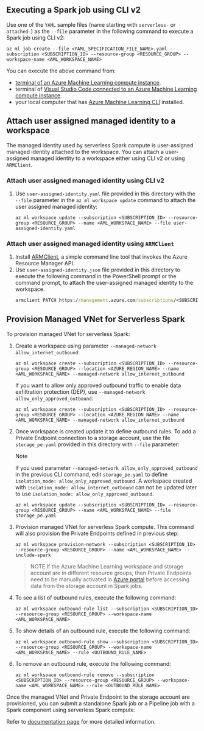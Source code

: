 ## Executing a Spark job using CLI v2
Use one of the `YAML` sample files (name starting with `serverless-` or `attached-`) as the `--file` parameter in the following command to execute a Spark job using CLI v2:
```azurecli
az ml job create --file <YAML_SPECIFICATION_FILE_NAME>.yaml --subscription <SUBSCRIPTION_ID> --resource-group <RESOURCE_GROUP> --workspace-name <AML_WORKSPACE_NAME>
```
You can execute the above command from:
- [terminal of an Azure Machine Learning compute instance](https://learn.microsoft.com/azure/machine-learning/how-to-access-terminal#access-a-terminal). 
- terminal of [Visual Studio Code connected to an Azure Machine Learning compute instance](https://learn.microsoft.com/azure/machine-learning/how-to-set-up-vs-code-remote?tabs=studio).
- your local computer that has [Azure Machine Learning CLI](https://learn.microsoft.com/azure/machine-learning/how-to-configure-cli?tabs=public) installed.

## Attach user assigned managed identity to a workspace
The managed identity used by serverless Spark compute is user-assigned managed identity attached to the workspace. You can attach a user-assigned managed identity to a workspace either using CLI v2 or using `ARMClient`.

### Attach user assigned managed identity using CLI v2

1. Use `user-assigned-identity.yaml` file provided in this directory with the `--file` parameter in the `az ml workspace update` command to attach the user assigned managed identity:
    ```azurecli
    az ml workspace update --subscription <SUBSCRIPTION_ID> --resource-group <RESOURCE_GROUP> --name <AML_WORKSPACE_NAME> --file user-assigned-identity.yaml
    ```

### Attach user assigned managed identity using `ARMClient`

1. Install [ARMClient](https://github.com/projectkudu/ARMClient), a simple command line tool that invokes the Azure Resource Manager API.
1. Use `user-assigned-identity.json` file provided in this directory to execute the following command in the PowerShell prompt or the command prompt, to attach the user-assigned managed identity to the workspace.
    ```cmd
    armclient PATCH https://management.azure.com/subscriptions/<SUBSCRIPTION_ID>/resourceGroups/<RESOURCE_GROUP>/providers/Microsoft.MachineLearningServices/workspaces/<AML_WORKSPACE_NAME>?api-version=2022-05-01 '@user-assigned-identity.json'

## Provision Managed VNet for Serverless Spark
To provision managed VNet for serverless Spark:
1. Create a workspace using parameter `--managed-network allow_internet_outbound`: 
    ```azurecli
    az ml workspace create --subscription <SUBSCRIPTION_ID> --resource-group <RESOURCE_GROUP> --location <AZURE_REGION_NAME> --name <AML_WORKSPACE_NAME> --managed-network allow_internet_outbound
    ```
    If you want to allow only approved outbound traffic to enable data exfiltration protection (DEP), use `--managed-network allow_only_approved_outbound`:
    ```azurecli
    az ml workspace create --subscription <SUBSCRIPTION_ID> --resource-group <RESOURCE_GROUP> --location <AZURE_REGION_NAME> --name <AML_WORKSPACE_NAME> --managed-network allow_internet_outbound
    ```
2. Once workspace is created update it to define outbound rules. To add a Private Endpoint connection to a storage account, use the file `storage_pe.yaml` provided in this directory with `--file` parameter:

    > [!NOTE]
    > If you used parameter `--managed-network allow_only_approved_outbound` in the previous CLI command, edit `storage_pe.yaml` to define `isolation_mode: allow_only_approved_outbound`. A workspace created with `isolation_mode: allow_internet_outbound` can not be updated later to use `isolation_mode: allow_only_approved_outbound`.
    ```azurecli
    az ml workspace update --subscription <SUBSCRIPTION_ID> --resource-group <RESOURCE_GROUP> --name <AML_WORKSPACE_NAME> --file storage_pe.yaml
    ```
3. Provision managed VNet for serverless Spark compute. This command will also provision the Private Endpoints defined in previous step:
    ```azurecli
    az ml workspace provision-network --subscription <SUBSCRIPTION_ID> --resource-group <RESOURCE_GROUP> --name <AML_WORKSPACE_NAME> --include-spark
    ```
    > NOTE
    > If the Azure Machine Learning workspace and storage account are in different resource groups, then Private Endpoints need to be manually activated in [Azure portal](https://portal.azure.com) before accessing data from the storage account in Spark jobs.

4. To see a list of outbound rules, execute the following command:
    ```azurecli
    az ml workspace outbound-rule list --subscription <SUBSCRIPTION_ID> --resource-group <RESOURCE_GROUP> --workspace-name <AML_WORKSPACE_NAME>
    ```
5. To show details of an outbound rule, execute the following command:
    ```azurecli
    az ml workspace outbound-rule show --subscription <SUBSCRIPTION_ID> --resource-group <RESOURCE_GROUP> --workspace-name <AML_WORKSPACE_NAME> --rule <OUTBOUND_RULE_NAME>
    ```
6. To remove an outbound rule, execute the following command:
    ```azurecli
    az ml workspace outbound-rule remove --subscription <SUBSCRIPTION_ID> --resource-group <RESOURCE_GROUP> --workspace-name <AML_WORKSPACE_NAME> --rule <OUTBOUND_RULE_NAME>
    ```
Once the managed VNet and Private Endpoint to the storage account are provisioned, you can submit a standalone Spark job or a Pipeline job with a Spark component using serverless Spark compute.

Refer to [documentation page](https://learn.microsoft.com/en-us/azure/machine-learning/how-to-managed-network#configure-for-serverless-spark-jobs) for more detailed information.